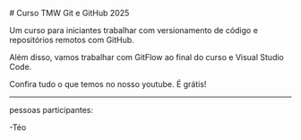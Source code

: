 \# Curso TMW Git e GitHub 2025

Um curso para iniciantes trabalhar com versionamento de código e repositórios remotos com GitHub.

Além disso, vamos trabalhar com GitFlow ao final do curso e Visual Studio Code.

Confira tudo o que temos no nosso youtube. É grátis!



---



pessoas participantes:



-Téo

